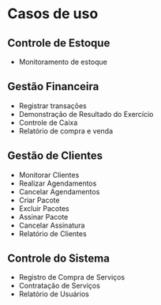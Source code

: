 # Casos de uso
## Controle de Estoque
  - Monitoramento de estoque
## Gestão Financeira
  - Registrar transações
  - Demonstração de Resultado do Exercício
  - Controle de Caixa
  - Relatório de compra e venda
## Gestão de Clientes
  - Monitorar Clientes
  - Realizar Agendamentos
  - Cancelar Agendamentos
  - Criar Pacote
  - Excluir Pacotes
  - Assinar Pacote
  - Cancelar Assinatura
  - Relatório de Clientes
## Controle do Sistema
  - Registro de Compra de Serviços
  - Contratação de Serviços
  - Relatório de Usuários

